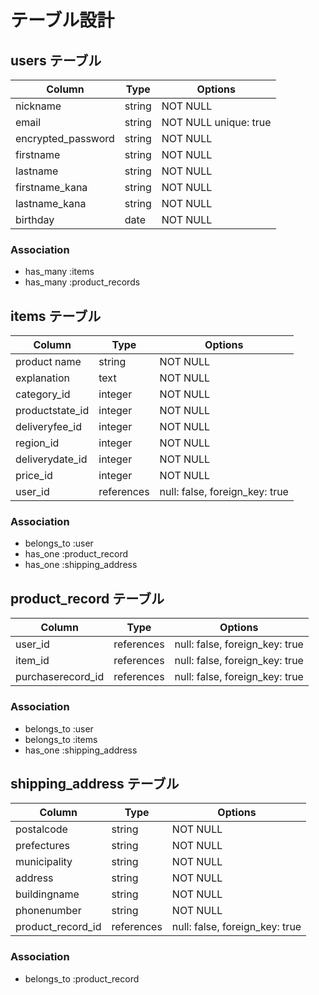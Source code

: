 # テーブル設計

## users テーブル

| Column             | Type   | Options                 |
| ------------------ | ------ | ----------------------- |
| nickname           | string | NOT NULL                |
| email              | string | NOT NULL  unique: true  |
| encrypted_password | string | NOT NULL                |
| firstname          | string | NOT NULL                |
| lastname           | string | NOT NULL                |
| firstname_kana     | string | NOT NULL                |
| lastname_kana      | string | NOT NULL                |
| birthday           | date   | NOT NULL                |


### Association

- has_many :items
- has_many :product_records







## items テーブル

| Column            | Type        | Options                        |
| ------------------| ----------- | -----------------------------  |
| product name      | string      | NOT NULL                       |
| explanation       | text        | NOT NULL                       |
| category_id       | integer     | NOT NULL                       |
| productstate_id   | integer     | NOT NULL                       | 
| deliveryfee_id    | integer     | NOT NULL                       |
| region_id         | integer     | NOT NULL                       |
| deliverydate_id   | integer     | NOT NULL                       |
| price_id          | integer     | NOT NULL                       |
| user_id           | references  | null: false, foreign_key: true |




### Association

- belongs_to :user
- has_one    :product_record
- has_one    :shipping_address







## product_record テーブル

| Column             | Type       | Options                        |
| -------------------| ---------- | ------------------------------ |
| user_id            | references | null: false, foreign_key: true |
| item_id            | references | null: false, foreign_key: true |
| purchaserecord_id  | references | null: false, foreign_key: true |

### Association

- belongs_to :user
- belongs_to :items
- has_one    :shipping_address





## shipping_address テーブル

| Column             | Type       | Options                        |
| -------------------| -----------| -----------------------------  |
| postalcode         | string     | NOT NULL                       |
| prefectures        | string     | NOT NULL                       |
| municipality       | string     | NOT NULL                       |
| address            | string     | NOT NULL                       | 
| buildingname       | string     | NOT NULL                       |
| phonenumber        | string     | NOT NULL                       |
| product_record_id  | references | null: false, foreign_key: true |


### Association

- belongs_to :product_record
